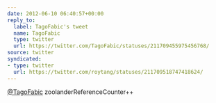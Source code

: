 ```yaml
---
date: 2012-06-10 06:40:57+00:00
reply_to:
  label: TagoFabic's tweet
  name: TagoFabic
  type: twitter
  url: https://twitter.com/TagoFabic/statuses/211709455975456768/
source: twitter
syndicated:
- type: twitter
  url: https://twitter.com/roytang/statuses/211709518747418624/
---
```


[@TagoFabic](https://twitter.com/TagoFabic/) zoolanderReferenceCounter++